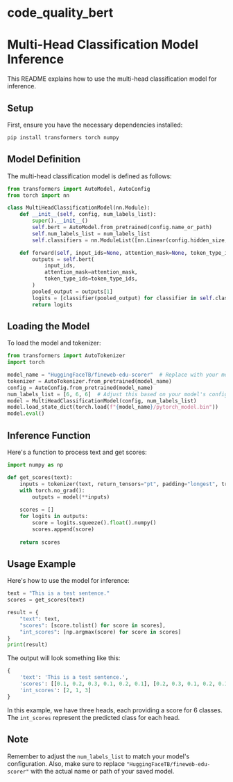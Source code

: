 # code_quality_bert

# Multi-Head Classification Model Inference

This README explains how to use the multi-head classification model for inference.

## Setup

First, ensure you have the necessary dependencies installed:

```bash
pip install transformers torch numpy
```

## Model Definition

The multi-head classification model is defined as follows:

```python
from transformers import AutoModel, AutoConfig
from torch import nn

class MultiHeadClassificationModel(nn.Module):
    def __init__(self, config, num_labels_list):
        super().__init__()
        self.bert = AutoModel.from_pretrained(config.name_or_path)
        self.num_labels_list = num_labels_list
        self.classifiers = nn.ModuleList([nn.Linear(config.hidden_size, num_labels) for num_labels in num_labels_list])

    def forward(self, input_ids=None, attention_mask=None, token_type_ids=None):
        outputs = self.bert(
            input_ids,
            attention_mask=attention_mask,
            token_type_ids=token_type_ids,
        )
        pooled_output = outputs[1]
        logits = [classifier(pooled_output) for classifier in self.classifiers]
        return logits
```

## Loading the Model

To load the model and tokenizer:

```python
from transformers import AutoTokenizer
import torch

model_name = "HuggingFaceTB/fineweb-edu-scorer"  # Replace with your model's name
tokenizer = AutoTokenizer.from_pretrained(model_name)
config = AutoConfig.from_pretrained(model_name)
num_labels_list = [6, 6, 6]  # Adjust this based on your model's configuration
model = MultiHeadClassificationModel(config, num_labels_list)
model.load_state_dict(torch.load(f"{model_name}/pytorch_model.bin"))
model.eval()
```

## Inference Function

Here's a function to process text and get scores:

```python
import numpy as np

def get_scores(text):
    inputs = tokenizer(text, return_tensors="pt", padding="longest", truncation=True)
    with torch.no_grad():
        outputs = model(**inputs)
    
    scores = []
    for logits in outputs:
        score = logits.squeeze().float().numpy()
        scores.append(score)
    
    return scores
```

## Usage Example

Here's how to use the model for inference:

```python
text = "This is a test sentence."
scores = get_scores(text)

result = {
    "text": text,
    "scores": [score.tolist() for score in scores],
    "int_scores": [np.argmax(score) for score in scores]
}
print(result)
```

The output will look something like this:

```python
{
    'text': 'This is a test sentence.',
    'scores': [[0.1, 0.2, 0.3, 0.1, 0.2, 0.1], [0.2, 0.3, 0.1, 0.2, 0.1, 0.1], [0.1, 0.1, 0.2, 0.3, 0.2, 0.1]],
    'int_scores': [2, 1, 3]
}
```

In this example, we have three heads, each providing a score for 6 classes. The `int_scores` represent the predicted class for each head.

## Note

Remember to adjust the `num_labels_list` to match your model's configuration. Also, make sure to replace `"HuggingFaceTB/fineweb-edu-scorer"` with the actual name or path of your saved model.
